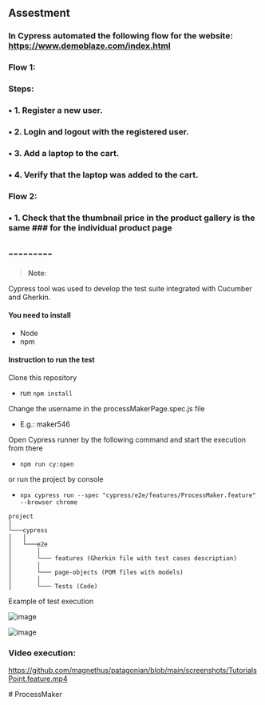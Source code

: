  
## Assestment
### In Cypress automated the following flow for the website: https://www.demoblaze.com/index.html ###
### Flow 1:
### Steps:
### •	1. Register a new user.
### •	2. Login and logout with the registered user.
### •	3. Add a laptop to the cart.
### •	4. Verify that the laptop was added to the cart.
### Flow 2:
### •	1. Check that the thumbnail price in the product gallery is the same ### for the individual product page


 
## ---------

> **Note**:
 
Cypress tool was used to develop the test suite integrated with Cucumber and Gherkin.


#### You need to install

* Node
* npm


#### Instruction to run the test

Clone this repository
+ run `npm install`


Change the username in the processMakerPage.spec.js file
+ E.g.: maker546

Open Cypress runner by the following command and start the execution from there

+ `npm run cy:open`

or run the project by console

+ `npx cypress run --spec "cypress/e2e/features/ProcessMaker.feature" --browser chrome`

 

```
project  
│
└───cypress
│   │
│   └───e2e
│       │
│       └─── features (Gherkin file with test cases description)
│       │
│       └─── page-objects (POM files with models)
│       │
│       └─── Tests (Code)

```


Example of test execution

![image](./screenshots/Patagonian1.png)

![image](./screenshots/Patagonian2.png)

<h3> Video execution:</h3>

https://github.com/magnethus/patagonian/blob/main/screenshots/TutorialsPoint.feature.mp4

 #   P r o c e s s M a k e r  
 